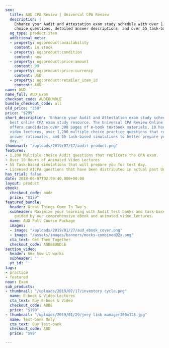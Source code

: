 ```yaml
---
seo:
  title: AUD CPA Review | Universal CPA Review
  description: |
    Enhance your Audit and Attestation exam study schedule with over 1,200 multiple
    choice questions, detailed answer descriptions, and over 55 task-based simulations replicating your real exam experience.
  og_type: product.item
  additional_meta:
  - property: og:product:availability
    content: in stock
  - property: og:product:condition
    content: new
  - property: og:product:price:amount
    content: 99
  - property: og:product:price:currency
    content: USD
  - property: og:product:retailer_item_id
    content: AUD
name: AUD
name_full: AUD Exam
checkout_code: AUDEBUNDLE
bundle_checkout_code: all
old_price: "350"
price: "$299"
short_description: 'Enhance your Audit and Attestation exam study schedule with the
  best online CPA exam study resource. The Universal CPA Review Online review course
  offers candidates over 300 pages of e-book textbook materials, 10 hours of animated
  video lectures, over 1,200 multiple choice practice questions that come with detailed
  answer rationales, and 55 task-based simulations to better prepare you for test
  day. '
thumbnail: "/uploads/2019/07/17/audit product.png"
features:
- 1,200 Multiple choice Audit questions that replicate the CPA exam.
- Over 10 Hours of Animated Video Lectures
- 55 Task-based simulations that will prepare you for test day.
- Licensed AICPA questions that have been distributed in actual past Uniform CPA Exams.
has_trial: false
date: 2018-06-07T02:59:40.000+00:00
layout: product
ebook:
  checkout_code: aude
  price: "$179"
featured_bundle:
  header: Great Things Come In Two's
  subheader: Maximize your learning with Audit test banks and task-based simulations,
    guided by our comprehensive eBook and animated video lectures.
  name: AUD Full Course Package
  images:
  - image: "/uploads/2019/01/27/aud_ebook_cover.png"
  - image: "/assets/images/banners/mocks-combined@2x.png"
  cta_text: Get Them Together
  checkout_code: AUDEBUNDLE
section_video:
  header: See how it works
  subheader: ''
  yt_id: ''
tags:
- practice
- featured
noun: Exam
sub_products:
- thumbnail: "/uploads/2019/07/17/inventory cycle.png"
  name: E-book & Video Lectures
  cta_text: Buy E-book & Video
  checkout_code: AUDE
  price: "$199"
- thumbnail: "/uploads/2019/01/29/joey link manager200x125.jpg"
  name: Test-bank Only
  cta_text: Buy Test-bank
  checkout_code: AUD
  price: "$99"

---
```

